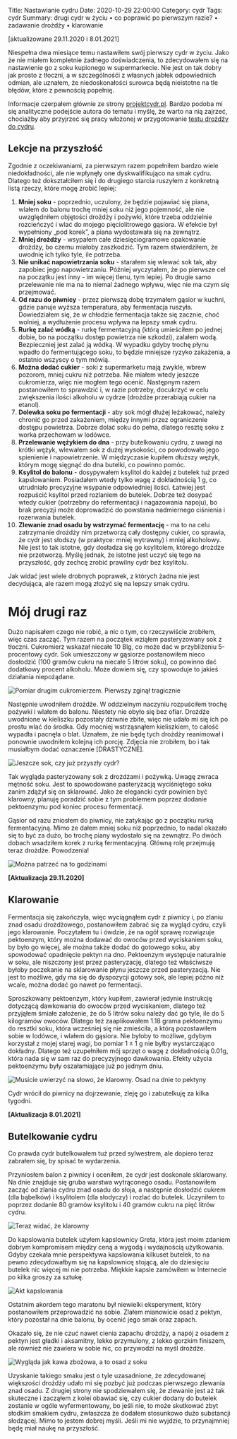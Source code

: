 Title: Nastawianie cydru
Date: 2020-10-29 22:00:00
Category: cydr
Tags: cydr
Summary: drugi cydr w życiu • co poprawić po pierwszym razie? • zadawanie drożdży • klarowanie

[aktualizowane 29.11.2020 i 8.01.2021]

Niespełna dwa miesiące temu nastawiłem swój pierwszy cydr w życiu. Jako że nie miałem kompletnie żadnego doświadczenia, to zdecydowałem się na nastawienie go z soku kupionego w supermarkecie. Nie jest on tak dobry jak prosto z tłoczni, a w szczególnośći z własnych jabłek odpowiednich odmian, ale uznałem, że niedoskonałości surowca będą nieistotne na tle błędów, które z pewnością popełnię.

Informacje czerpałem głównie ze strony [projektcydr.pl](https://projektcydr.pl). Bardzo podoba mi się analityczne podejście autora do tematu i myślę, że warto na nią zajrzeć, chociażby aby przyjrzeć się pracy włożonej w przygotowanie [testu drożdży do cydru](https://projektcydr.pl/?p=3386).

## Lekcje na przyszłość

Zgodnie z oczekiwaniami, za pierwszym razem popełniłem bardzo wiele niedokładności, ale nie wpłynęły one dyskwalifikująco na smak cydru. Dlatego też dokształciłem się i do drugiego starcia ruszyłem z konkretną listą rzeczy, które mogę zrobić lepiej:

1. **Mniej soku** - poprzednio, uczulony, że będzie pojawiać się piana, wlałem do balonu trochę mniej soku niż jego pojemność, ale nie uwzględniłem objętości drożdży i pożywki, które trzeba oddzielnie rozcieńczyć i wlać do mojego pięciolitrowego gąsiora. W efekcie był wypełniony „pod korek”, a piana wydostawała się na zewnątrz.
2. **Mniej drożdży** - wsypałem całe dziesięciogramowe opakowanie drożdży, bo czemu miałoby zaszkodzić. Tym razem stwierdziłem, że uwodnię ich tylko tyle, ile potrzeba.
3. **Nie unikać napowietrzania soku** - starałem się wlewać sok tak, aby zapobiec jego napowietrzaniu. Później wyczytałem, że po pierwsze cel na początku jest inny - im więcej tlenu, tym lepiej. Po drugie samo przelewanie nie ma na to niemal żadnego wpływu, więc nie ma czym się przejmować.
4. **Od razu do piwnicy** - przez pierwszą dobę trzymałem gąsior w kuchni, gdzie panuje wyższa temperatura, aby fermentacja ruszyła. Dowiedziałem się, że w chłodzie fermentacja także się zacznie, choć wolniej, a wydłużenie procesu wpływa na lepszy smak cydru.
5. **Rurkę zalać wódką** - rurkę fermentacyjną (którą umieściłem po jednej dobie, bo na początku dostęp powietrza nie szkodzi), zalałem wodą. Bezpieczniej jest zalać ją wódką. W wypadku gdyby trochę płynu wpadło do fermentującego soku, to będzie mniejsze ryzyko zakażenia, a ostatnio wszyscy o tym mówią.
6. **Można dodać cukier** - soki z supermarketu mają zwykle, wbrew pozorom, mniej cukru niż potrzeba. Nie miałem wtedy jeszcze cukromierza, więc nie mogłem tego ocenić. Następnym razem postanowiłem to sprawdzić i, w razie potrzeby, docukrzyć w celu zwiększenia ilości alkoholu w cydrze (drożdże przerabiają cukier na etanol).
7. **Dolewka soku po fermentacji** - aby sok mógł dłużej leżakować, należy chronić go przed zakażeniem, między innymi przez ograniczenie dostępu powietrza. Dobrze dolać soku do pełna, dlatego resztę soku z worka przechowam w lodówce.
8. **Przelewanie wężykiem do dna** - przy butelkowaniu cydru, z uwagi na krótki wężyk, wlewałem sok z dużej wysokości, co powodowało jego spienienie i napowietrzenie. W międzyczasie kupiłem dłuższy wężyk, którym mogę sięgnąć do dna butelki, co powinno pomóc. 
9. **Ksylitol do balonu** - dosypywałem ksylitol do każdej z butelek tuż przed kapslowaniem. Posiadałem wtedy tylko wagę z dokładnością 1 g, co utrudniało precyzyjne wsypanie odpowiedniej ilości. Łatwiej jest rozpuścić ksylitol przed rozlaniem do butelek. Dobrze też dosypać wtedy cukier (potrzebny do refermentacji i nagazowania napoju), bo brak precyzji może doprowadzić do powstania nadmiernego ciśnienia i rozerwania butelek.
10. **Zlewanie znad osadu by wstrzymać fermentację** - ma to na celu zatrzymanie drożdży nim przetworzą cały dostępny cukier, co sprawia, że cydr jest słodszy (w praktyce: mniej wytrawny) i mniej alkoholowy. Nie jest to tak istotne, gdy dosładza się go ksylitolem, którego drożdże nie przetworzą. Myślę jednak, że istotne jest uczyć się tego na przyszłość, gdy zechcę zrobić prawilny cydr bez ksylitolu.

Jak widać jest wiele drobnych poprawek, z których żadna nie jest decydująca, ale razem mogą złożyć się na lepszy smak cydru.

# Mój drugi raz

Dużo napisałem czego nie robić, a nic o tym, co rzeczywiście zrobiłem, więc czas zacząć. Tym razem na początek wziąłem pasteryzowany sok z tłoczni. Cukromierz wskazał niecałe 10 Blg, co może dać w przybliżeniu 5-procentowy cydr. Sok umieszczony w gąsiorze postanowiłem nieco dosłodzić (100 gramów cukru na niecałe 5 litrów soku), co powinno dać dodatkowy procent alkoholu. Może dowiem się, czy spowoduje to jakieś działania niepożądane. 

![Pomiar drugim cukromierzem. Pierwszy zginął tragicznie]({attach}pomiar-cukru.png)

Następnie uwodniłem drożdże. W oddzielnym naczyniu rozpuściłem trochę pożywki i wlałem do balonu. Niestety nie obyło się bez ofiar. Drożdże uwodnione w kieliszku pozostały dziwnie zbite, więc nie udało mi się ich po prostu wlać do środka. Gdy mocniej wstrząsnąłem kieliszkiem, to całość wypadła i pacnęła o blat. Uznałem, że nie będę tych drożdży reanimował i ponownie uwodniłem kolejną ich porcję. Zdjęcia nie zrobiłem, bo i tak musiałbym dodać oznaczenie [DRASTYCZNE].

![Jeszcze sok, czy już przyszły cydr?]({attach}gasior-cydru.png)

Tak wygląda pasteryzowany sok z drożdżami i pożywką. Uwagę zwraca mętność soku. Jest to spowodowane pasteryzacją wyciśniętego soku zanim zdążył się on sklarować. Jako że elegancki cydr powinien być klarowny, planuję poradzić sobie z tym problemem poprzez dodanie pektoenzymu pod koniec procesu fermentacji.

Gąsior od razu zniosłem do piwnicy, nie zatykając go z początku rurką fermentacyjną. Mimo że dałem mniej soku niż poprzednio, to nadal okazało się to być za dużo, bo trochę piany wydostało się na zewnątrz. Po dwóch dobach wsadziłem korek z rurką fermentacyjną. Główną rolę przejmują teraz drożdże. Powodzenia!

![Można patrzeć na to godzinami]({attach}bulbulbul.gif)

**[Aktualizacja 29.11.2020]**

## Klarowanie 

Fermentacja się zakończyła, więc wyciągnąłem cydr z piwnicy i, po zlaniu znad osadu drożdżowego, postanowiłem zabrać się za wygląd cydru, czyli jego klarowanie. Poczytałem tu i ówdzie, że na ogół sprawę rozwiązuje pektoenzym, który można dodawać do owoców przed wyciskaniem soku, by było go więcej, ale można także dodać do gotowego soku, aby spowodować opadnięcie pektyn na dno. Pektoenzym występuje naturalnie w soku, ale niszczony jest przez pasteryzację, dlatego też właściwsze byłoby poczekanie na sklarowanie płynu jeszcze przed pasteryzacją. Nie jest to możliwe, gdy ma się do dyspozycji gotowy sok, ale lepiej późno niż wcale, można dodać go nawet po fermentacji.

Sproszkowany pektoenzym, który kupiłem, zawierał jedynie instrukcję dotyczącą dawkowania do owoców przed wyciskaniem, dlatego też przyjąłem śmiałe założenie, że do 5 litrów soku należy dać go tyle, ile do 5 kilogramów owoców. Dlatego też zaaplikowałem 1.18 grama pektoenzymu do resztki soku, która wcześniej się nie zmieściła, a którą pozostawiłem sobie w lodówce, i wlałem do gąsiora. Nie byłoby to możliwe, gdybym korzystał z mojej starej wagi, bo pomiar $1\pm1$ g nie byłby wystarczająco dokładny. Dlatego też uzupełniłem mój sprzęt o wagę z dokładnością 0.01g, która nada się w sam raz do precyzyjnego dawkowania. Efekty użycia pektoenzymu były oszałamiające już po jednym dniu.

![Musicie uwierzyć na słowo, że klarowny. Osad na dnie to pektyny]({attach}klarowany-cydr.png)

Cydr wrócił do piwnicy na dojrzewanie, zleję go i zabutelkuję za kilka tygodni.

**[Aktualizacja 8.01.2021]**

## Butelkowanie cydru

Co prawda cydr butelkowałem tuż przed sylwestrem, ale dopiero teraz zabrałem się, by spisać te wydarzenia.

Przyniosłem balon z piwnicy i oceniłem, że cydr jest doskonale sklarowany. Na dnie znajduje się gruba warstwa wytrąconego osadu. Postanowiłem zacząć od zlania cydru znad osadu do słoja, a następnie dosłodzić cukrem (dla bąbelków) i ksylitolem (dla słodyczy) i rozlać do butelek. Uczyniłem to poprzez dodanie 80 gramów ksylitolu i 40 gramów cukru na pięć litrów cydru.

![Teraz widać, że klarowny]({attach}zlewanie_cydru.png)

Do kapslowania butelek użyłem kapslownicy Greta, która jest moim zdaniem dobrym kompromisem między ceną a wygodą i wydajnością użytkowania. Gdyby czekała mnie perspektywa kapslowania kilkuset butelek, to na pewno zdecydowałbym się na kapslownicę stojącą, ale do dziesięciu butelek nic więcej mi nie potrzeba. Miękkie kapsle zamówiłem w Internecie po kilka groszy za sztukę.

![Akt kapslowania]({attach}kapslowanie.png)

Ostatnim akordem tego maratonu był niewielki eksperyment, który postanowiłem przeprowadzić na sobie. Zlałem mianowicie osad z pektyn, który pozostał na dnie balonu, by ocenić jego smak oraz zapach.

Okazało się, że nie czuć nawet cienia zapachu drożdży, a napój z osadem z pektyn jest gładki i aksamitny, lekko przymulony, z lekko gorzkim finiszem, ale również nie zawiera w sobie nic, co przywodzi na myśl drożdże.

![Wygląda jak kawa zbożowa, a to osad z soku]({attach}osad_z_pektyn.png)

Uzyskanie takiego smaku jest o tyle uzasadnione, że zdecydowanej większości drożdży udało mi się pozbyć już podczas pierwszego zlewania znad osadu. Z drugiej strony nie spodziewałem się, że zlewanie jest aż tak skuteczne i zacząłem z kolei obawiać się, czy cukier dodany do butelek zostanie w ogóle wyfermentowany, bo jeśli nie, to może skutkować zbyt słodkim smakiem cydru, zwłaszcza że dodałem stosunkowo dużo substancji słodzącej. Mimo to jestem dobrej myśli. Jeśli mi nie wyjdzie, to przynajmniej będę miał naukę na przyszłość.
